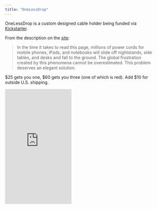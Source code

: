 ```yaml
---
title: "OneLessDrop"
---
```

<p>OneLessDrop is a custom designed cable holder being funded via <a href="http://www.kickstarter.com/projects/deanheckler/onelessdrop">Kickstarter</a>.</p>
<p>From the description on the <a href="http://www.kickstarter.com/projects/deanheckler/onelessdrop">site</a>:</p>
<blockquote><p>In the time it takes to read this page, millions of power cords for mobile phones, iPads, and notebooks will slide off nightstands, side tables, and desks and fall to the ground. The global frustration created by this phenomena cannot be overestimated. This problem deserves an elegant solution.</p></blockquote>
<p>$25 gets you one, $60 gets you three (one of which is red). Add $10 for outside U.S. shipping.</p>
<p><iframe frameborder="0" height="380px" src="http://www.kickstarter.com/projects/deanheckler/onelessdrop/widget/card.html" width="220px"></iframe></p>
